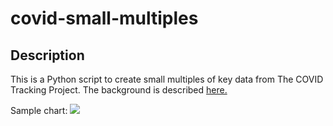 # covid-small-multiples

## Description
This is a Python script to create small multiples of key data from The COVID Tracking Project. The background is described [here.](https://www.nerdthoughts.net/covid_small_multiples/)



Sample chart:
![](https://s3.amazonaws.com/svz-public/covid_small_multiples/covid_all_states_positiveIncrease_regular.png)


